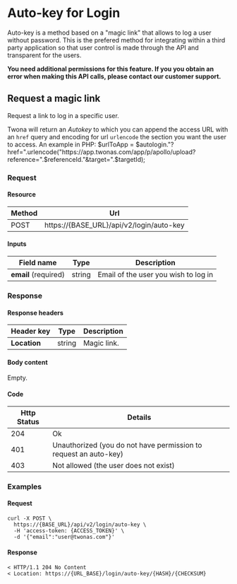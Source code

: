 # Auto-key for Login

Auto-key is a method based on a "magic link" that allows to log a user without password. This is the prefered method for integrating within a third party application so that user control is made through the API and transparent for the users.

**You need additional permissions for this feature. If you you obtain an error when making this API calls, please contact our customer support.**

## Request a magic link

Request a link to log in a specific user.

Twona will return an _Autokey_ to which you can append the access URL with an `href` query and encoding for url `urlencode` the section you want the user to access. An example in PHP: $urlToApp = $autologin."?href=".urlencode("https://app.twonas.com/app/p/apollo/upload?reference=".$referenceId."&target=".$targetId);

### Request

#### Resource

Method | Url
------- | --------
POST | https://{BASE_URL}/api/v2/login/auto-key

#### Inputs

Field name |     Type    | Description
--------- | ----------- | -----------
**email** (required) | string | Email of the user you wish to log in

### Response

#### Response headers
Header key |     Type    | Description
--------- | ----------- | -----------
**Location** | string | Magic link. 

#### Body content

Empty.

#### Code

Http Status | Details
----------- | ----------
204 | Ok
401 | Unauthorized (you do not have permission to request an auto-key)
403 | Not allowed (the user does not exist)

### Examples

#### Request
```
curl -X POST \
  https://{BASE_URL}/api/v2/login/auto-key \
  -H 'access-token: {ACCESS_TOKEN}' \
  -d '{"email":"user@twonas.com"}'
```

#### Response
```
< HTTP/1.1 204 No Content
< Location: https://{URL_BASE}/login/auto-key/{HASH}/{CHECKSUM}
```
